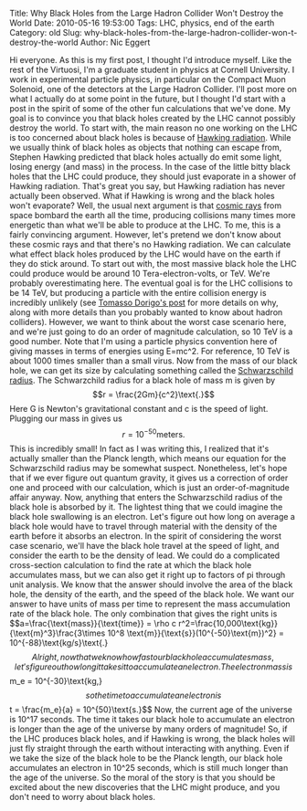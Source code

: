 Title: Why Black Holes from the Large Hadron Collider Won't Destroy the World
Date: 2010-05-16 19:53:00
Tags: LHC, physics, end of the earth
Category: old
Slug: why-black-holes-from-the-large-hadron-collider-won-t-destroy-the-world
Author: Nic Eggert


Hi everyone. As this is my first post, I thought I'd introduce myself.
Like the rest of the Virtuosi, I'm a graduate student in physics at
Cornell University. I work in experimental particle physics, in
particular on the Compact Muon Solenoid, one of the detectors at the
Large Hadron Collider. I'll post more on what I actually do at some
point in the future, but I thought I'd start with a post in the spirit
of some of the other fun calculations that we've done. My goal is to
convince you that black holes created by the LHC cannot possibly destroy
the world.
To start with, the main reason no one working on the LHC is too
concerned about black holes is because of [Hawking
radiation](http://en.wikipedia.org/wiki/Hawking_radiation). While we
usually think of black holes as objects that nothing can escape from,
Stephen Hawking predicted that black holes actually do emit some light,
losing energy (and mass) in the process. In the case of the little bitty
black holes that the LHC could produce, they should just evaporate in a
shower of Hawking radiation.
That's great you say, but Hawking radiation has never actually been
observed. What if Hawking is wrong and the black holes won't evaporate?
Well, the usual next argument is that [cosmic
rays](http://en.wikipedia.org/wiki/Cosmic_ray) from space bombard the
earth all the time, producing collisions many times more energetic than
what we'll be able to produce at the LHC. To me, this is a fairly
convincing argument. However, let's pretend we don't know about these
cosmic rays and that there's no Hawking radiation. We can calculate what
effect black holes produced by the LHC would have on the earth if they
do stick around.
To start out with, the most massive black hole the LHC could produce
would be around 10 Tera-electron-volts, or TeV. We're probably
overestimating here. The eventual goal is for the LHC collisions to be
14 TeV, but producing a particle with the entire collision energy is
incredibly unlikely (see [Tomasso Dorigo's
post](http://www.scientificblogging.com/quantum_diaries_survivor/fascinating_new_higgs_boson_search_dzero_experiment)
for more details on why, along with more details than you probably
wanted to know about hadron colliders). However, we want to think about
the worst case scenario here, and we're just going to do an order of
magnitude calculation, so 10 TeV is a good number. Note that I'm using a
particle physics convention here of giving masses in terms of energies
using E=mc^2. For reference, 10 TeV is about 1000 times smaller than a
small virus.
Now from the mass of our black hole, we can get its size by calculating
something called the [Schwarzschild
radius](http://en.wikipedia.org/wiki/Schwarzschild_radius). The
Schwarzchild radius for a black hole of mass m is given by
$$r = \frac{2Gm}{c^2}\text{.}$$
Here G is Newton's gravitational constant and c is the speed of light.
Plugging our mass in gives us
$$r = 10^{-50} \text{meters.}$$
This is incredibly small! In fact as I was writing this, I realized that
it's actually smaller than the Planck length, which means our equation
for the Schwarzschild radius may be somewhat suspect. Nonetheless, let's
hope that if we ever figure out quantum gravity, it gives us a
correction of order one and proceed with our calculation, which is just
an order-of-magnitude affair anyway.
Now, anything that enters the Schwarzschild radius of the black hole is
absorbed by it. The lightest thing that we could imagine the black hole
swallowing is an electron. Let's figure out how long on average a black
hole would have to travel through material with the density of the earth
before it absorbs an electron. In the spirit of considering the worst
case scenario, we'll have the black hole travel at the speed of light,
and consider the earth to be the density of lead.
We could do a complicated cross-section calculation to find the rate at
which the black hole accumulates mass, but we can also get it right up
to factors of pi through unit analysis. We know that the answer should
involve the area of the black hole, the density of the earth, and the
speed of the black hole. We want our answer to have units of mass per
time to represent the mass accumulation rate of the black hole. The only
combination that gives the right units is
$$a=\frac{\text{mass}}{\text{time}} = \rho c
r^2=\frac{10,000\text{kg}}{\text{m}^3}\frac{3\times 10^8
\text{m}}{\text{s}}(10^{-50}\text{m})^2} =
10^{-88}\text{kg/s}\text{.}$$
Alright, now that we know how fast our black hole accumulates mass,
let's figure out how long it takes it to accumulate an electron. The
electron mass is
$$m_e = 10^{-30}\text{kg,}$$
so the time to accumulate an electron is
$$t = \frac{m_e}{a} = 10^{50}\text{s.}$$
Now, the current age of the universe is 10^17 seconds. The time it
takes our black hole to accumulate an electron is longer than the age of
the universe by many orders of magnitude! So, if the LHC produces black
holes, and if Hawking is wrong, the black holes will just fly straight
through the earth without interacting with anything. Even if we take the
size of the black hole to be the Planck length, our black hole
accumulates an electron in 10^25 seconds, which is still much longer
than the age of the universe.
So the moral of the story is that you should be excited about the new
discoveries that the LHC might produce, and you don't need to worry
about black holes.
